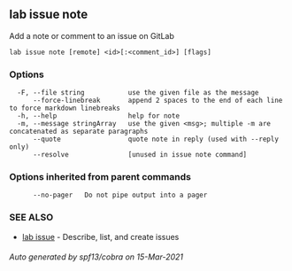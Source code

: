 ## lab issue note

Add a note or comment to an issue on GitLab

```
lab issue note [remote] <id>[:<comment_id>] [flags]
```

### Options

```
  -F, --file string           use the given file as the message
      --force-linebreak       append 2 spaces to the end of each line to force markdown linebreaks
  -h, --help                  help for note
  -m, --message stringArray   use the given <msg>; multiple -m are concatenated as separate paragraphs
      --quote                 quote note in reply (used with --reply only)
      --resolve               [unused in issue note command]
```

### Options inherited from parent commands

```
      --no-pager   Do not pipe output into a pager
```

### SEE ALSO

* [lab issue](lab_issue.md)	 - Describe, list, and create issues

###### Auto generated by spf13/cobra on 15-Mar-2021
